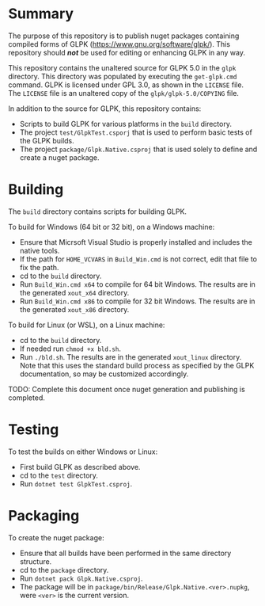 # Summary

The purpose of this repository is to publish nuget packages containing compiled forms of GLPK (https://www.gnu.org/software/glpk/).
This repository should **_not_** be used for editing or enhancing GLPK in any way.

This repository contains the unaltered source for GLPK 5.0 in the `glpk` directory. This directory was populated by executing the
`get-glpk.cmd` command. GLPK is licensed under GPL 3.0, as shown in the `LICENSE` file. The `LICENSE` file is an unaltered copy of
the `glpk/glpk-5.0/COPYING` file.

In addition to the source for GLPK, this repository contains:
* Scripts to build GLPK for various platforms in the `build` directory.
* The project `test/GlpkTest.csporj` that is used to perform basic tests of the GLPK builds.
* The project `package/Glpk.Native.csproj` that is used solely to define and create a nuget package.

# Building

The `build` directory contains scripts for building GLPK.

To build for Windows (64 bit or 32 bit), on a Windows machine:

* Ensure that Micrsoft Visual Studio is properly installed and includes the native tools.
* If the path for `HOME_VCVARS` in `Build_Win.cmd` is not correct, edit that file to fix the path.
* cd to the `build` directory.
* Run `Build_Win.cmd x64` to compile for 64 bit Windows. The results are in the generated `xout_x64` directory.
* Run `Build_Win.cmd x86` to compile for 32 bit Windows. The results are in the generated `xout_x86` directory.

To build for Linux (or WSL), on a Linux machine:

* cd to the `build` directory.
* If needed run `chmod +x bld.sh`.
* Run `./bld.sh`. The results are in the generated `xout_linux` directory. Note that this uses the standard build
  process as specified by the GLPK documentation, so may be customized accordingly.

TODO: Complete this document once nuget generation and publishing is completed.

# Testing

To test the builds on either Windows or Linux:

* First build GLPK as described above.
* cd to the `test` directory.
* Run `dotnet test GlpkTest.csproj`.

# Packaging

To create the nuget package:

* Ensure that all builds have been performed in the same directory structure.
* cd to the `package` directory.
* Run `dotnet pack Glpk.Native.csproj`.
* The package will be in `package/bin/Release/Glpk.Native.<ver>.nupkg`, were `<ver>` is the current version.
